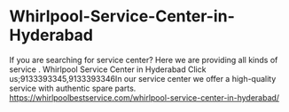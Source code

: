 # Whirlpool-Service-Center-in-Hyderabad
If you are searching for  service center? Here we are providing all kinds of service . Whirlpool Service Center in Hyderabad Click us;9133393345,9133393346In our service center we offer a high-quality service with authentic spare parts. https://whirlpoolbestservice.com/whirlpool-service-center-in-hyderabad/
